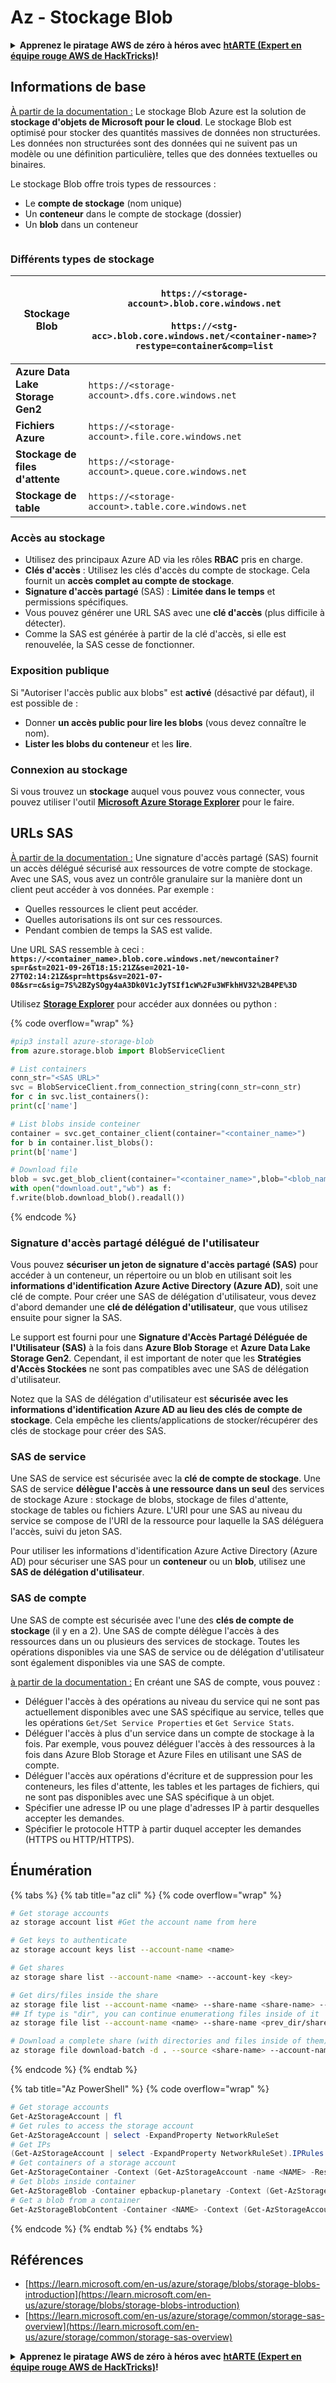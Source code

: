 # Az - Stockage Blob

<details>

<summary><strong>Apprenez le piratage AWS de zéro à héros avec</strong> <a href="https://training.hacktricks.xyz/courses/arte"><strong>htARTE (Expert en équipe rouge AWS de HackTricks)</strong></a><strong>!</strong></summary>

Autres façons de soutenir HackTricks :

* Si vous souhaitez voir votre **entreprise annoncée dans HackTricks** ou **télécharger HackTricks en PDF**, consultez les [**PLANS D'ABONNEMENT**](https://github.com/sponsors/carlospolop) !
* Obtenez le [**swag officiel PEASS & HackTricks**](https://peass.creator-spring.com)
* Découvrez [**La famille PEASS**](https://opensea.io/collection/the-peass-family), notre collection exclusive de [**NFT**](https://opensea.io/collection/the-peass-family)
* **Rejoignez le** 💬 [**groupe Discord**](https://discord.gg/hRep4RUj7f) ou le [**groupe Telegram**](https://t.me/peass) ou **suivez** nous sur **Twitter** 🐦 [**@hacktricks\_live**](https://twitter.com/hacktricks\_live)**.**
* **Partagez vos astuces de piratage en soumettant des PR aux** [**HackTricks**](https://github.com/carlospolop/hacktricks) et [**HackTricks Cloud**](https://github.com/carlospolop/hacktricks-cloud) dépôts GitHub.

</details>

## Informations de base

[À partir de la documentation :](https://learn.microsoft.com/en-us/azure/storage/blobs/storage-blobs-overview) Le stockage Blob Azure est la solution de **stockage d'objets de Microsoft pour le cloud**. Le stockage Blob est optimisé pour stocker des quantités massives de données non structurées. Les données non structurées sont des données qui ne suivent pas un modèle ou une définition particulière, telles que des données textuelles ou binaires.

Le stockage Blob offre trois types de ressources :

* Le **compte de stockage** (nom unique)
* Un **conteneur** dans le compte de stockage (dossier)
* Un **blob** dans un conteneur

<figure><img src="../../../.gitbook/assets/image (114).png" alt=""><figcaption></figcaption></figure>

### Différents types de stockage

| **Stockage Blob**               | <p><code>https://&#x3C;storage-account>.blob.core.windows.net</code><br><br><code>https://&#x3C;stg-acc>.blob.core.windows.net/&#x3C;container-name>?restype=container&#x26;comp=list</code></p> |
| -------------------------------- | ------------------------------------------------------------------------------------------------------------------------------------------------------------------------------------------------ |
| **Azure Data Lake Storage Gen2** | `https://<storage-account>.dfs.core.windows.net`                                                                                                                                                 |
| **Fichiers Azure**               | `https://<storage-account>.file.core.windows.net`                                                                                                                                                |
| **Stockage de files d'attente**  | `https://<storage-account>.queue.core.windows.net`                                                                                                                                               |
| **Stockage de table**            | `https://<storage-account>.table.core.windows.net`                                                                                                                                               |

### Accès au stockage <a href="#about-blob-storage" id="about-blob-storage"></a>

* Utilisez des principaux Azure AD via les rôles **RBAC** pris en charge.
* **Clés d'accès** : Utilisez les clés d'accès du compte de stockage. Cela fournit un **accès complet au compte de stockage**.
* **Signature d'accès partagé** (SAS) : **Limitée dans le temps** et permissions spécifiques.
* Vous pouvez générer une URL SAS avec une **clé d'accès** (plus difficile à détecter).
* Comme la SAS est générée à partir de la clé d'accès, si elle est renouvelée, la SAS cesse de fonctionner.

### Exposition publique

Si "Autoriser l'accès public aux blobs" est **activé** (désactivé par défaut), il est possible de :

* Donner **un accès public pour lire les blobs** (vous devez connaître le nom).
* **Lister les blobs du conteneur** et les **lire**.

### Connexion au stockage

Si vous trouvez un **stockage** auquel vous pouvez vous connecter, vous pouvez utiliser l'outil [**Microsoft Azure Storage Explorer**](https://azure.microsoft.com/es-es/products/storage/storage-explorer/) pour le faire.

## URLs SAS

[À partir de la documentation :](https://learn.microsoft.com/en-us/azure/storage/common/storage-sas-overview) Une signature d'accès partagé (SAS) fournit un accès délégué sécurisé aux ressources de votre compte de stockage. Avec une SAS, vous avez un contrôle granulaire sur la manière dont un client peut accéder à vos données. Par exemple :

* Quelles ressources le client peut accéder.
* Quelles autorisations ils ont sur ces ressources.
* Pendant combien de temps la SAS est valide.

Une URL SAS ressemble à ceci : **`https://<container_name>.blob.core.windows.net/newcontainer?sp=r&st=2021-09-26T18:15:21Z&se=2021-10-27T02:14:21Z&spr=https&sv=2021-07-08&sr=c&sig=7S%2BZySOgy4aA3Dk0V1cJyTSIf1cW%2Fu3WFkhHV32%2B4PE%3D`**

Utilisez [**Storage Explorer**](https://azure.microsoft.com/en-us/features/storage-explorer/) pour accéder aux données ou python :

{% code overflow="wrap" %}
```python
#pip3 install azure-storage-blob
from azure.storage.blob import BlobServiceClient

# List containers
conn_str="<SAS URL>"
svc = BlobServiceClient.from_connection_string(conn_str=conn_str)
for c in svc.list_containers():
print(c['name']

# List blobs inside conteiner
container = svc.get_container_client(container="<container_name>")
for b in container.list_blobs():
print(b['name']

# Download file
blob = svc.get_blob_client(container="<container_name>",blob="<blob_name>")
with open("download.out","wb") as f:
f.write(blob.download_blob().readall())
```
{% endcode %}

### Signature d'accès partagé délégué de l'utilisateur <a href="#user-delegation-sas" id="user-delegation-sas"></a>

Vous pouvez **sécuriser un jeton de signature d'accès partagé (SAS)** pour accéder à un conteneur, un répertoire ou un blob en utilisant soit les **informations d'identification Azure Active Directory (Azure AD)**, soit une clé de compte. Pour créer une SAS de délégation d'utilisateur, vous devez d'abord demander une **clé de délégation d'utilisateur**, que vous utilisez ensuite pour signer la SAS.

Le support est fourni pour une **Signature d'Accès Partagé Déléguée de l'Utilisateur (SAS)** à la fois dans **Azure Blob Storage** et **Azure Data Lake Storage Gen2**. Cependant, il est important de noter que les **Stratégies d'Accès Stockées** ne sont pas compatibles avec une SAS de délégation d'utilisateur.

Notez que la SAS de délégation d'utilisateur est **sécurisée avec les informations d'identification Azure AD au lieu des clés de compte de stockage**. Cela empêche les clients/applications de stocker/récupérer des clés de stockage pour créer des SAS.

### SAS de service

Une SAS de service est sécurisée avec la **clé de compte de stockage**. Une SAS de service **délègue l'accès à une ressource dans un seul** des services de stockage Azure : stockage de blobs, stockage de files d'attente, stockage de tables ou fichiers Azure. L'URI pour une SAS au niveau du service se compose de l'URI de la ressource pour laquelle la SAS déléguera l'accès, suivi du jeton SAS.

Pour utiliser les informations d'identification Azure Active Directory (Azure AD) pour sécuriser une SAS pour un **conteneur** ou un **blob**, utilisez une **SAS de délégation d'utilisateur**.

### SAS de compte

Une SAS de compte est sécurisée avec l'une des **clés de compte de stockage** (il y en a 2). Une SAS de compte délègue l'accès à des ressources dans un ou plusieurs des services de stockage. Toutes les opérations disponibles via une SAS de service ou de délégation d'utilisateur sont également disponibles via une SAS de compte.

[à partir de la documentation :](https://learn.microsoft.com/en-us/rest/api/storageservices/create-account-sas) En créant une SAS de compte, vous pouvez :

* Déléguer l'accès à des opérations au niveau du service qui ne sont pas actuellement disponibles avec une SAS spécifique au service, telles que les opérations `Get/Set Service Properties` et `Get Service Stats`.
* Déléguer l'accès à plus d'un service dans un compte de stockage à la fois. Par exemple, vous pouvez déléguer l'accès à des ressources à la fois dans Azure Blob Storage et Azure Files en utilisant une SAS de compte.
* Déléguer l'accès aux opérations d'écriture et de suppression pour les conteneurs, les files d'attente, les tables et les partages de fichiers, qui ne sont pas disponibles avec une SAS spécifique à un objet.
* Spécifier une adresse IP ou une plage d'adresses IP à partir desquelles accepter les demandes.
* Spécifier le protocole HTTP à partir duquel accepter les demandes (HTTPS ou HTTP/HTTPS).

## Énumération

{% tabs %}
{% tab title="az cli" %}
{% code overflow="wrap" %}
```bash
# Get storage accounts
az storage account list #Get the account name from here

# Get keys to authenticate
az storage account keys list --account-name <name>

# Get shares
az storage share list --account-name <name> --account-key <key>

# Get dirs/files inside the share
az storage file list --account-name <name> --share-name <share-name> --account-key <key>
## If type is "dir", you can continue enumerationg files inside of it
az storage file list --account-name <name> --share-name <prev_dir/share-name> --account-key <key>

# Download a complete share (with directories and files inside of them)
az storage file download-batch -d . --source <share-name> --account-name <name> --account-key <key>
```
{% endcode %}
{% endtab %}

{% tab title="Az PowerShell" %}
{% code overflow="wrap" %}
```powershell
# Get storage accounts
Get-AzStorageAccount | fl
# Get rules to access the storage account
Get-AzStorageAccount | select -ExpandProperty NetworkRuleSet
# Get IPs
(Get-AzStorageAccount | select -ExpandProperty NetworkRuleSet).IPRules
# Get containers of a storage account
Get-AzStorageContainer -Context (Get-AzStorageAccount -name <NAME> -ResourceGroupName <NAME>).context
# Get blobs inside container
Get-AzStorageBlob -Container epbackup-planetary -Context (Get-AzStorageAccount -name <name> -ResourceGroupName <name>).context
# Get a blob from a container
Get-AzStorageBlobContent -Container <NAME> -Context (Get-AzStorageAccount -name <NAME> -ResourceGroupName <NAME>).context -Blob <blob_name> -Destination .\Desktop\filename.txt
```
{% endcode %}
{% endtab %}
{% endtabs %}

## Références

* [https://learn.microsoft.com/en-us/azure/storage/blobs/storage-blobs-introduction](https://learn.microsoft.com/en-us/azure/storage/blobs/storage-blobs-introduction)
* [https://learn.microsoft.com/en-us/azure/storage/common/storage-sas-overview](https://learn.microsoft.com/en-us/azure/storage/common/storage-sas-overview)

<details>

<summary><strong>Apprenez le piratage AWS de zéro à héros avec</strong> <a href="https://training.hacktricks.xyz/courses/arte"><strong>htARTE (Expert en équipe rouge AWS de HackTricks)</strong></a><strong>!</strong></summary>

Autres façons de soutenir HackTricks:

* Si vous souhaitez voir votre **entreprise annoncée dans HackTricks** ou **télécharger HackTricks en PDF**, consultez les [**PLANS D'ABONNEMENT**](https://github.com/sponsors/carlospolop)!
* Obtenez le [**swag officiel PEASS & HackTricks**](https://peass.creator-spring.com)
* Découvrez [**La famille PEASS**](https://opensea.io/collection/the-peass-family), notre collection exclusive de [**NFT**](https://opensea.io/collection/the-peass-family)
* **Rejoignez le** 💬 [**groupe Discord**](https://discord.gg/hRep4RUj7f) ou le [**groupe Telegram**](https://t.me/peass) ou **suivez-nous** sur **Twitter** 🐦 [**@hacktricks\_live**](https://twitter.com/hacktricks\_live)**.**
* **Partagez vos astuces de piratage en soumettant des PR aux** [**HackTricks**](https://github.com/carlospolop/hacktricks) et [**HackTricks Cloud**](https://github.com/carlospolop/hacktricks-cloud) github repos.

</details>
